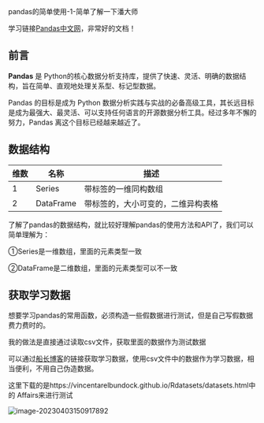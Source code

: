 pandas的简单使用-1-简单了解一下潘大师

学习链接[Pandas中文网](https://pypandas.cn/docs/getting_started/overview.html)，非常好的文档！

## 前言

**Pandas** 是 Python的核心数据分析支持库，提供了快速、灵活、明确的数据结构，旨在简单、直观地处理关系型、标记型数据。

Pandas 的目标是成为 Python 数据分析实践与实战的必备高级工具，其长远目标是成为最强大、最灵活、可以支持任何语言的开源数据分析工具。经过多年不懈的努力，Pandas 离这个目标已经越来越近了。

## 数据结构

| 维数 | 名称      | 描述                               |
| ---- | --------- | ---------------------------------- |
| 1    | Series    | 带标签的一维同构数组               |
| 2    | DataFrame | 带标签的，大小可变的，二维异构表格 |

了解了pandas的数据结构，就比较好理解pandas的使用方法和API了，我们可以简单理解为：

①Series是一维数组，里面的元素类型一致

②DataFrame是二维数组，里面的元素类型可以不一致

## 获取学习数据

想要学习pandas的常用函数，必须构造一些假数据进行测试，但是自己写假数据费力费时的。

我的做法是直接通过读取csv文件，获取里面的数据作为测试数据

可以通过[船长博客](https://www.cnblogs.com/v5captain/p/14156329.html)的链接获取学习数据，使用csv文件中的数据作为学习数据，相当便利，不用自己伪造数据。

这里下载的是https://vincentarelbundock.github.io/Rdatasets/datasets.html中的 Affairs来进行测试

![image-20230403150917892](C:\Users\dell\AppData\Roaming\Typora\typora-user-images\image-20230403150917892.png)





